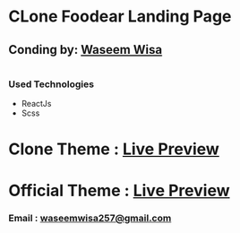 # CLone Foodear Landing Page

## Conding by: [Waseem Wisa]("https://github.com/WaseemWisa") 
##

# 


### Used Technologies
* ReactJs
* Scss

# Clone Theme : [Live Preview](https://waseemwisa.github.io/Foodera)
# Official Theme : [Live Preview](https://bit.ly/3xegCKK)


### Email : [waseemwisa257@gmail.com]("waseemwisa257@gmail.com")
